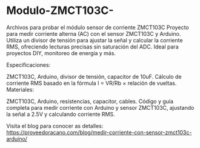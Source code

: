 # Modulo-ZMCT103C-

Archivos para probar el módulo sensor de corriente ZMCT103C 
Proyecto para medir corriente alterna (AC) con el sensor ZMCT103C y Arduino. Utiliza un divisor de tensión para ajustar la señal y calcular la corriente RMS, ofreciendo lecturas precisas sin saturación del ADC. Ideal para proyectos DIY, monitoreo de energía y más.

Especificaciones:

ZMCT103C, Arduino, divisor de tensión, capacitor de 10uF.
Cálculo de corriente RMS basado en la fórmula I = VR/Rb × relación de vueltas.
Materiales:

ZMCT103C, Arduino, resistencias, capacitor, cables.
Código y guía completa para medir corriente con Arduino y sensor ZMCT103C, ajustando la señal a 2.5V y calculando corriente RMS.

Visita el blog para conocer as detalles: https://proveedoracano.com/blog/medir-corriente-con-sensor-zmct103c-arduino/
